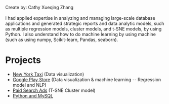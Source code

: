 Create by: Cathy Xueqing Zhang<br/><br/>
I had applied expertise in analyzing and managing large-scale database applications and generated strategic reports and data analytic models, such as multiple regression models, cluster models, and t-SNE models, by using Python. I also understand how to do machine learning by using machine (such as using numpy, Scikit-learn, Pandas, seaborn). 

# Projects
- [New York Taxi](https://github.com/CathyXueqingZhang/Jobapplication/tree/master/Python/NY_TAXI) (Data visualization)
- [Google Play Store](https://github.com/CathyXueqingZhang/Jobapplication/tree/master/Python/Google) (Data visualization & machine learning -- Regression model and NLP)
- [Paid Search Ads](https://github.com/CathyXueqingZhang/Jobapplication/tree/master/Python/Paid_Search) (T-SNE Cluster model)
- [Python and MySQL](https://github.com/CathyXueqingZhang/Jobapplication/tree/master/Python/Python-MySql/)
